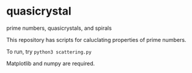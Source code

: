 # quasicrystal
prime numbers, quasicrystals, and spirals

This repository has scripts for caluclating properties of prime numbers.

To run, try `python3 scattering.py`

Matplotlib and numpy are required.

